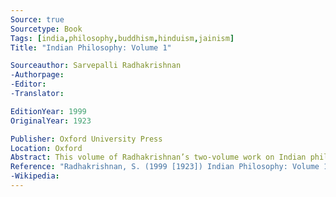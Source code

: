 ```yaml
---
Source: true
Sourcetype: Book
Tags: [india,philosophy,buddhism,hinduism,jainism]
Title: "Indian Philosophy: Volume 1"

Sourceauthor: Sarvepalli Radhakrishnan
-Authorpage:
-Editor:
-Translator:

EditionYear: 1999
OriginalYear: 1923

Publisher: Oxford University Press
Location: Oxford
Abstract: This volume of Radhakrishnan’s two-volume work on Indian philosophy goes into detail on the Rig Veda and Upanishads, Jainism, Buddhism, and the theism of the Bhagavad Gita.
Reference: "Radhakrishnan, S. (1999 [1923]) Indian Philosophy: Volume 1, Oxford, Oxford University Press."
-Wikipedia:
---
```

